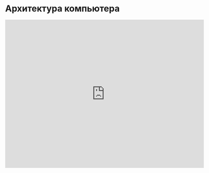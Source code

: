 # Архитектура компьютера
<iframe width="640" height="480" src="https://www.youtube.com/embed/0mcNIH6z9vQ?list=PLU-TUGRFxOHhx-ml-r6oXuyCsLNUTeyUg" frameborder="0" allowfullscreen></iframe>
